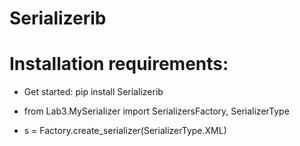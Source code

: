 # Serializerib
# Installation requirements:
* Get started: pip install Serializerib

* from Lab3.MySerializer import SerializersFactory, SerializerType

* s = Factory.create_serializer(SerializerType.XML)
